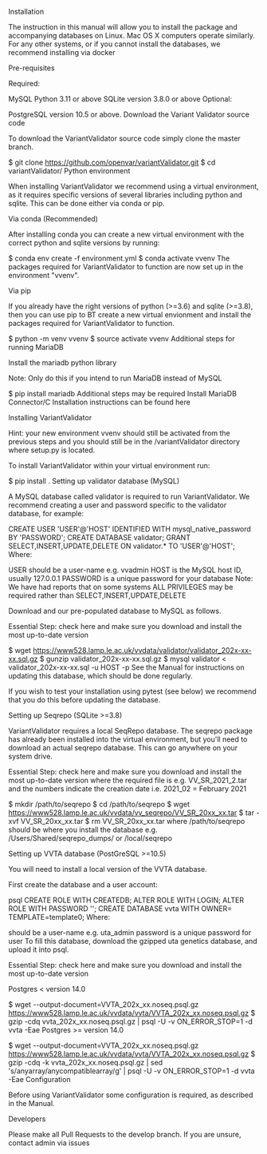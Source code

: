 Installation

The instruction in this manual will allow you to install the package and accompanying databases on Linux. Mac OS X computers operate similarly. For any other systems, or if you cannot install the databases, we recommend installing via docker

Pre-requisites

Required:

MySQL
Python 3.11 or above
SQLite version 3.8.0 or above
Optional:

PostgreSQL version 10.5 or above.
Download the Variant Validator source code

To download the VariantValidator source code simply clone the master branch.

$ git clone https://github.com/openvar/variantValidator.git
$ cd variantValidator/
Python environment

When installing VariantValidator we recommend using a virtual environment, as it requires specific versions of several libraries including python and sqlite. This can be done either via conda or pip.

Via conda (Recommended)

After installing conda you can create a new virtual environment with the correct python and sqlite versions by running:

$ conda env create -f environment.yml
$ conda activate vvenv
The packages required for VariantValidator to function are now set up in the environment "vvenv".

Via pip

If you already have the right versions of python (>=3.6) and sqlite (>=3.8), then you can use pip to BT create a new virtual envionment and install the packages required for VariantValidator to function.

$ python -m venv vvenv
$ source activate vvenv
Additional steps for running MariaDB

Install the mariadb python library

Note: Only do this if you intend to run MariaDB instead of MySQL

$ pip install mariadb
Additional steps may be required Install MariaDB Connector/C Installation instructions can be found here

Installing VariantValidator

Hint: your new environment vvenv should still be activated from the previous steps and you should still be in the /variantValidator directory where setup.py is located.

To install VariantValidator within your virtual environment run:

$ pip install .
Setting up validator database (MySQL)

A MySQL database called validator is required to run VariantValidator. We recommend creating a user and password specific to the validator database, for example:

CREATE USER 'USER'@'HOST' IDENTIFIED WITH mysql_native_password BY 'PASSWORD';
CREATE DATABASE validator;
GRANT SELECT,INSERT,UPDATE,DELETE ON validator.* TO 'USER'@'HOST';
Where:

USER should be a user-name e.g. vvadmin
HOST is the MySQL host ID, usually 127.0.0.1
PASSWORD is a unique password for your database
Note: We have had reports that on some systems ALL PRIVILEGES may be required rather than SELECT,INSERT,UPDATE,DELETE

Download and our pre-populated database to MySQL as follows.

Essential Step: check here and make sure you download and install the most up-to-date version

$ wget https://www528.lamp.le.ac.uk/vvdata/validator/validator_202x-xx-xx.sql.gz
$ gunzip validator_202x-xx-xx.sql.gz
$ mysql validator < validator_202x-xx-xx.sql -u HOST -p
See the Manual for instructions on updating this database, which should be done regularly.

If you wish to test your installation using pytest (see below) we recommend that you do this before updating the database.

Setting up Seqrepo (SQLite >=3.8)

VariantValidator requires a local SeqRepo database. The seqrepo package has already been installed into the virtual environment, but you'll need to download an actual seqrepo database. This can go anywhere on your system drive.

Essential Step: check here and make sure you download and install the most up-to-date version where the required file is e.g. VV_SR_2021_2.tar and the numbers indicate the creation date i.e. 2021_02 = February 2021

$ mkdir /path/to/seqrepo
$ cd /path/to/seqrepo
$ wget https://www528.lamp.le.ac.uk/vvdata/vv_seqrepo/VV_SR_20xx_xx.tar
$ tar -xvf VV_SR_20xx_xx.tar
$ rm VV_SR_20xx_xx.tar
where /path/to/seqrepo should be where you install the database e.g. /Users/Shared/seqrepo_dumps/ or /local/seqrepo

Setting up VVTA database (PostGreSQL >=10.5)

You will need to install a local version of the VVTA database.

First create the database and a user account:

psql
CREATE ROLE <USER> WITH CREATEDB;
ALTER ROLE <USER> WITH LOGIN;
ALTER ROLE <USER> WITH PASSWORD '<password>';
CREATE DATABASE vvta WITH OWNER=<USER> TEMPLATE=template0;
Where:

<USER> should be a user-name e.g. uta_admin
password is a unique password for user
To fill this database, download the gzipped uta genetics database, and upload it into psql.

Essential Step: check here and make sure you download and install the most up-to-date version

Postgres < version 14.0

$ wget --output-document=VVTA_202x_xx.noseq.psql.gz https://www528.lamp.le.ac.uk/vvdata/vvta/VVTA_202x_xx.noseq.psql.gz
$ gzip -cdq vvta_202x_xx.noseq.psql.gz | psql -U <USER> -v ON_ERROR_STOP=1 -d vvta -Eae
Postgres >= version 14.0

$ wget --output-document=VVTA_202x_xx.noseq.psql.gz https://www528.lamp.le.ac.uk/vvdata/vvta/VVTA_202x_xx.noseq.psql.gz
$ gzip -cdq -k vvta_202x_xx.noseq.psql.gz | sed 's/anyarray/anycompatiblearray/g' | psql -U <USER> -v ON_ERROR_STOP=1 -d vvta -Eae
Configuration

Before using VariantValidator some configuration is required, as described in the Manual.

Developers

Please make all Pull Requests to the develop branch. If you are unsure, contact admin via issues
